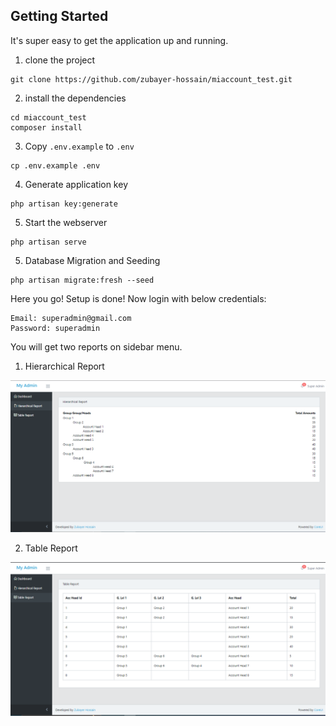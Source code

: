 ## Getting Started

It's super easy to get the application up and running.

1. clone the project

```shell
git clone https://github.com/zubayer-hossain/miaccount_test.git
```

2. install the dependencies

```shell
cd miaccount_test
composer install
```

3. Copy `.env.example` to `.env`

```shell
cp .env.example .env
```

4. Generate application key

```shell
php artisan key:generate
```

5. Start the webserver

```shell
php artisan serve
```

5. Database Migration and Seeding

```shell
php artisan migrate:fresh --seed
```

Here you go! Setup is done!
Now login with below credentials:

```shell
Email: superadmin@gmail.com
Password: superadmin
```

You will get two reports on sidebar menu.
1. Hierarchical Report

![See Hierarchical Report image](public/Hierarchical_Report.png)


2. Table Report

![See Table Report image](public/Table_Report.png)
